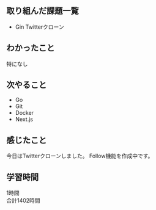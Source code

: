 ## 取り組んだ課題一覧
- Gin Twitterクローン

## わかったこと
特になし

## 次やること
- Go
- Git
- Docker
- Next.js

## 感じたこと
今日はTwitterクローンしました。
Follow機能を作成中です。

## 学習時間
1時間<br />
合計1402時間
